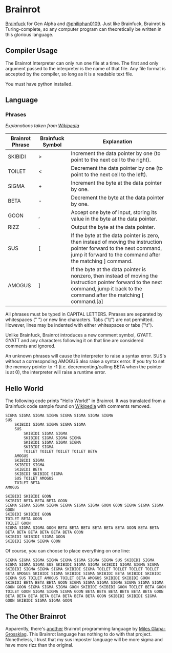# Brainrot

[Brainfuck](https://en.wikipedia.org/wiki/Brainfuck) for Gen Alpha and [@philiphan0109](https://github.com/philiphan0109/). Just like Brainfuck, Brainrot is Turing-complete, so any computer program can theoretically be written in this glorious language.

## Compiler Usage

The Brainrot Interpreter can only run one file at a time. The first and only argument passed to the interpreter is the name of that file. Any file format is accepted by the compiler, so long as it is a readable text file.

You must have python installed.

## Language

### Phrases

*Explanations taken from [Wikipedia](https://en.wikipedia.org/wiki/Brainfuck#Language_design)*

| Brainrot Phrase | Brainfuck Symbol | Explanation                                                                                                                                                                          |
|-----------------|------------------|--------------------------------------------------------------------------------------------------------------------------------------------------------------------------------------|
| SKIBIDI         | >                | Increment the data pointer by one (to point to the next cell to the right).                                                                                                          |
| TOILET          | <                | Decrement the data pointer by one (to point to the next cell to the left).                                                                                                           |
| SIGMA           | +                | Increment the byte at the data pointer by one.                                                                                                                                       |
| BETA            | -                | Decrement the byte at the data pointer by one.                                                                                                                                       |
| GOON            | ,                | Accept one byte of input, storing its value in the byte at the data pointer.                                                                                                         |
| RIZZ            | .                | Output the byte at the data pointer.                                                                                                                                                 |
| SUS             | [                | If the byte at the data pointer is zero, then instead of moving the instruction pointer forward to the next command, jump it forward to the command after the matching ] command.    |
| AMOGUS          | ]                | If the byte at the data pointer is nonzero, then instead of moving the instruction pointer forward to the next command, jump it back to the command after the matching [ command.[a] |

All phrases must be typed in CAPITAL LETTERS. Phrases are separated by whitespaces (" ") or new line characters. Tabs ("\t") are not permitted. However, lines may be indented with either whitespaces or tabs ("\t").

Unlike Brainfuck, Brainrot introduces a new comment symbol, GYATT. GYATT and any characters following it on that line are considered comments and ignored.

An unknown phrases will cause the interpreter to raise a syntax error. SUS's without a corresopnding AMOGUS also raise a syntax error. If you try to set the memory pointer to -1 (i.e. decrementing/calling BETA when the pointer is at 0), the interpreter will raise a runtime error. 

## Hello World
The following code prints "Hello World!" in Brainrot. It was translated from a Brainfuck code sample found on [Wikipedia](https://en.wikipedia.org/wiki/Brainfuck#Hello_World!) with comments removed.
```
SIGMA SIGMA SIGMA SIGMA SIGMA SIGMA SIGMA SIGMA
SUS
    SKIBIDI SIGMA SIGMA SIGMA SIGMA
    SUS
        SKIBIDI SIGMA SIGMA
        SKIBIDI SIGMA SIGMA SIGMA
        SKIBIDI SIGMA SIGMA SIGMA
        SKIBIDI SIGMA
        TOILET TOILET TOILET TOILET BETA
    AMOGUS
    SKIBIDI SIGMA
    SKIBIDI SIGMA
    SKIBIDI BETA
    SKIBIDI SKIBIDI SIGMA
    SUS TOILET AMOGUS
    TOILET BETA
AMOGUS

SKIBIDI SKIBIDI GOON
SKIBIDI BETA BETA BETA GOON
SIGMA SIGMA SIGMA SIGMA SIGMA SIGMA SIGMA GOON GOON SIGMA SIGMA SIGMA GOON
SKIBIDI SKIBIDI GOON
TOILET BETA GOON
TOILET GOON
SIGMA SIGMA SIGMA GOON BETA BETA BETA BETA BETA BETA GOON BETA BETA BETA BETA BETA BETA BETA BETA GOON
SKIBIDI SKIBIDI SIGMA GOON
SKIBIDI SIGMA SIGMA GOON
```

Of course, you can choose to place everything on one line:
```
SIGMA SIGMA SIGMA SIGMA SIGMA SIGMA SIGMA SIGMA SUS SKIBIDI SIGMA SIGMA SIGMA SIGMA SUS SKIBIDI SIGMA SIGMA SKIBIDI SIGMA SIGMA SIGMA SKIBIDI SIGMA SIGMA SIGMA SKIBIDI SIGMA TOILET TOILET TOILET TOILET BETA AMOGUS SKIBIDI SIGMA SKIBIDI SIGMA SKIBIDI BETA SKIBIDI SKIBIDI SIGMA SUS TOILET AMOGUS TOILET BETA AMOGUS SKIBIDI SKIBIDI GOON SKIBIDI BETA BETA BETA GOON SIGMA SIGMA SIGMA SIGMA SIGMA SIGMA SIGMA GOON GOON SIGMA SIGMA SIGMA GOON SKIBIDI SKIBIDI GOON TOILET BETA GOON TOILET GOON SIGMA SIGMA SIGMA GOON BETA BETA BETA BETA BETA BETA GOON BETA BETA BETA BETA BETA BETA BETA BETA GOON SKIBIDI SKIBIDI SIGMA GOON SKIBIDI SIGMA SIGMA GOON
```

## The Other Brainrot

Apparently, there's [another](https://github.com/glapa-grossklag/brainrot) Brainrot programming language by [Miles Glapa-Grossklag](https://github.com/glapa-grossklag). This Brainrot language has nothing to do with that project. Nonetheless, I trust that my sus imposter language will be more sigma and have more rizz than the original.
